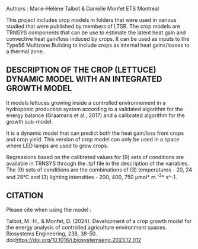 Authors : Marie-Hélène Talbot & Danielle Monfet ETS Montreal

This project includes crop models in folders that were used in various studied that were published by members of LTSB. The crop models are TRNSYS components that can be use to estimate the latent heat gain and convective heat gain/loss induced by crops. It can be used as inputs to the Type56 Multizone Building to include crops as internal heat gains/losses to a thermal zone.

DESCRIPTION OF THE CROP (LETTUCE) DYNAMIC MODEL WITH AN INTEGRATED GROWTH MODEL
-----------------------------------
It models lettuces growing inside a controlled environnement in a hydroponic production system according to a validated algorithm for the energy balance (Graamans et al., 2017) and a calibrated algorithm for the growth sub-model.

It is a dynamic model that can predict both the heat gain/loss from crops and crop yield. 
This version of crop model can only be used in a space where LED lamps are used to grow crops.

Regressions based on the calibrated values for (9) sets of conditions are available in TRNSYS through the .tpf file in the description of the variables.
The (9) sets of conditions are the combinations of (3) temperatures - 20, 24 and 28°C and (3) lighting intensities - 200, 400, 750 μmol* m <sup>-2</sup>* s^-1.

CITATION
-----------------------------------
Please cite when using the model :

Talbot, M.-H., & Monfet, D. (2024). Development of a crop growth model for the energy analysis of controlled agriculture environment spaces. Biosystems Engineering, 238, 38-50. doi:https://doi.org/10.1016/j.biosystemseng.2023.12.012
